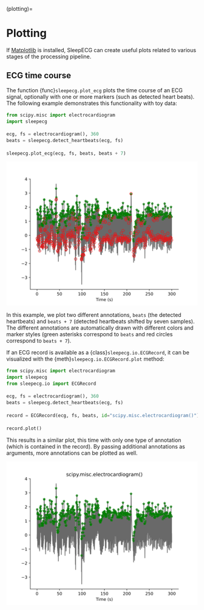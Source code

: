 (plotting)=
# Plotting
If [Matplotlib](https://matplotlib.org/) is installed, SleepECG can create useful plots related to various stages of the processing pipeline.

## ECG time course
The function {func}`sleepecg.plot_ecg` plots the time course of an ECG signal, optionally with one or more markers (such as detected heart beats). The following example demonstrates this functionality with toy data:

```python
from scipy.misc import electrocardiogram
import sleepecg

ecg, fs = electrocardiogram(), 360
beats = sleepecg.detect_heartbeats(ecg, fs)

sleepecg.plot_ecg(ecg, fs, beats, beats + 7)
```

![ECG time course with beat annotations](./img/plot_ecg.svg)

In this example, we plot two different annotations, `beats` (the detected heartbeats) and `beats + 7` (detected heartbeats shifted by seven samples). The different annotations are automatically drawn with different colors and marker styles (green asterisks correspond to `beats` and red circles correspond to `beats + 7`).

If an ECG record is available as a {class}`sleepecg.io.ECGRecord`, it can be visualized with the {meth}`sleepecg.io.ECGRecord.plot` method:

```python
from scipy.misc import electrocardiogram
import sleepecg
from sleepecg.io import ECGRecord

ecg, fs = electrocardiogram(), 360
beats = sleepecg.detect_heartbeats(ecg, fs)

record = ECGRecord(ecg, fs, beats, id="scipy.misc.electrocardiogram()")

record.plot()
```

This results in a similar plot, this time with only one type of annotation (which is contained in the record). By passing additional annotations as arguments, more annotations can be plotted as well.

![ECG record visualization](./img/ecgrecord_plot.svg)
